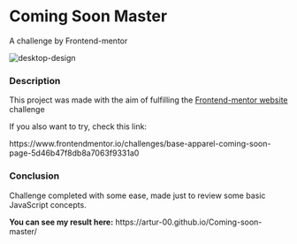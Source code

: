 <h1>Coming Soon Master</h1>
A challenge by Frontend-mentor


![desktop-design](https://user-images.githubusercontent.com/96730639/195337966-66674b7a-68dd-4e71-92a0-b0b807fed771.jpg)



<h3>Description</h3>

<p>This project was made with the aim of fulfilling the <a href="https://www.frontendmentor.io">Frontend-mentor website</a> challenge</p>
<p>If you also want to try, check this link:</p> https://www.frontendmentor.io/challenges/base-apparel-coming-soon-page-5d46b47f8db8a7063f9331a0

<h3>Conclusion</h3>
<p>Challenge completed with some ease, made just to review some basic JavaScript concepts.</p>
<strong>You can see my result here:</strong> https://artur-00.github.io/Coming-soon-master/
